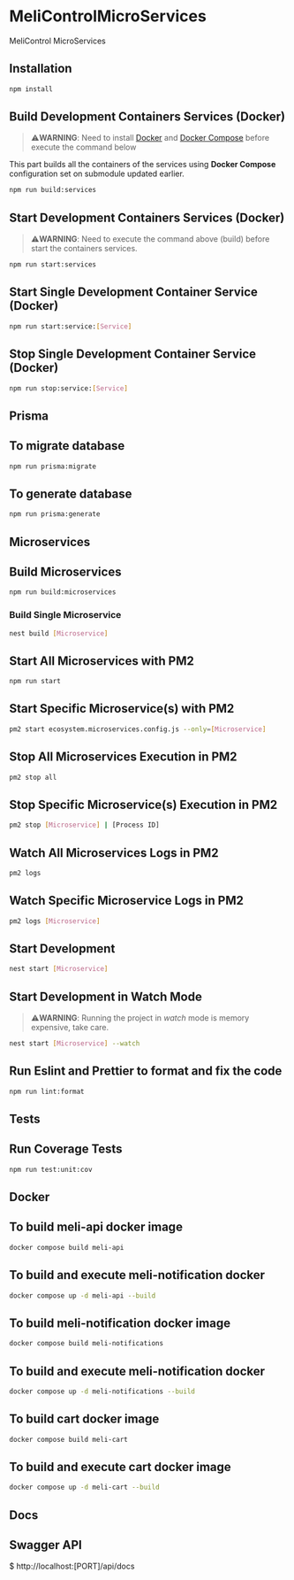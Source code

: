 # MeliControlMicroServices
MeliControl MicroServices

## Installation

```bash
npm install
```

## Build Development Containers Services (Docker)

> :warning:**WARNING**: Need to install [Docker](https://docs.docker.com/engine/install/ubuntu/) and [Docker Compose](https://docs.docker.com/compose/install/) before execute the command below

This part builds all the containers of the services using **Docker Compose** configuration set on submodule updated earlier.

```bash
npm run build:services
```

## Start Development Containers Services (Docker)

> :warning:**WARNING**: Need to execute the command above (build) before start the containers services.

```bash
npm run start:services
```

## Start Single Development Container Service (Docker)

```bash
npm run start:service:[Service]
```

## Stop Single Development Container Service (Docker)

```bash
npm run stop:service:[Service]
```

## Prisma

## To migrate database

```bash
npm run prisma:migrate
```

## To generate database

```bash
npm run prisma:generate
```

## Microservices

## Build Microservices

```bash
npm run build:microservices
```

### Build Single Microservice

```bash
nest build [Microservice]
```

## Start All Microservices with PM2

```bash
npm run start
```

## Start Specific Microservice(s) with PM2

```bash
pm2 start ecosystem.microservices.config.js --only=[Microservice]
```
## Stop All Microservices Execution in PM2

```bash
pm2 stop all
```

## Stop Specific Microservice(s) Execution in PM2

```bash
pm2 stop [Microservice] | [Process ID]
```

## Watch All Microservices Logs in PM2

```bash
pm2 logs
```

## Watch Specific Microservice Logs in PM2

```bash
pm2 logs [Microservice]
```

## Start Development

```bash
nest start [Microservice]
```

## Start Development in Watch Mode

> :warning:**WARNING**: Running the project in _watch_ mode is memory expensive, take care.

```bash
nest start [Microservice] --watch
```

## Run Eslint and Prettier to format and fix the code

```bash
npm run lint:format
```

## Tests

## Run Coverage Tests

```bash
npm run test:unit:cov
```

## Docker

## To build meli-api docker image

```bash
docker compose build meli-api
```
## To build and execute meli-notification docker

```bash
docker compose up -d meli-api --build
```

## To build meli-notification docker image

```bash
docker compose build meli-notifications
```
## To build and execute meli-notification docker

```bash
docker compose up -d meli-notifications --build
```

## To build cart docker image

```bash
docker compose build meli-cart
```
## To build and execute cart docker image

```bash
docker compose up -d meli-cart --build
```

## Docs

## Swagger API

$ http://localhost:[PORT]/api/docs